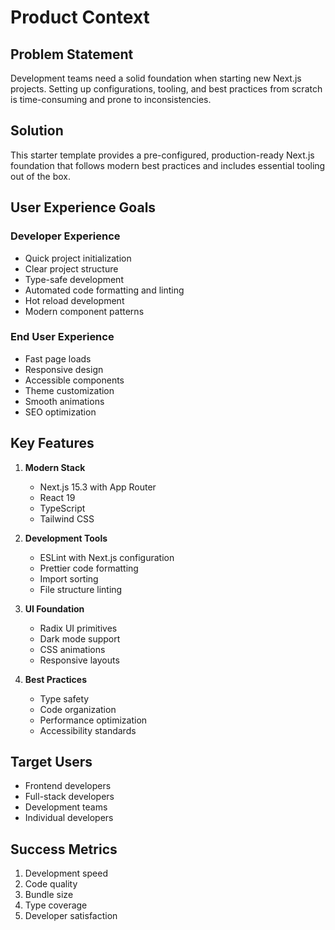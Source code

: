 # Product Context

## Problem Statement

Development teams need a solid foundation when starting new Next.js projects. Setting up configurations, tooling, and best practices from scratch is time-consuming and prone to inconsistencies.

## Solution

This starter template provides a pre-configured, production-ready Next.js foundation that follows modern best practices and includes essential tooling out of the box.

## User Experience Goals

### Developer Experience

- Quick project initialization
- Clear project structure
- Type-safe development
- Automated code formatting and linting
- Hot reload development
- Modern component patterns

### End User Experience

- Fast page loads
- Responsive design
- Accessible components
- Theme customization
- Smooth animations
- SEO optimization

## Key Features

1. **Modern Stack**

   - Next.js 15.3 with App Router
   - React 19
   - TypeScript
   - Tailwind CSS

2. **Development Tools**

   - ESLint with Next.js configuration
   - Prettier code formatting
   - Import sorting
   - File structure linting

3. **UI Foundation**

   - Radix UI primitives
   - Dark mode support
   - CSS animations
   - Responsive layouts

4. **Best Practices**
   - Type safety
   - Code organization
   - Performance optimization
   - Accessibility standards

## Target Users

- Frontend developers
- Full-stack developers
- Development teams
- Individual developers

## Success Metrics

1. Development speed
2. Code quality
3. Bundle size
4. Type coverage
5. Developer satisfaction
